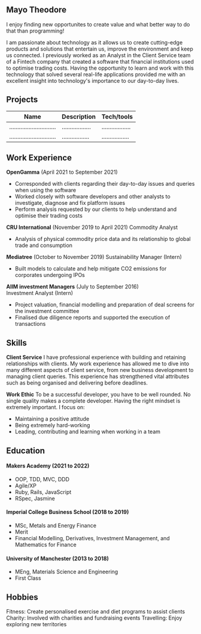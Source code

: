 ## Mayo Theodore

I enjoy finding new opportunites to create value and what better way to do that than programming!

I am passionate about technology as it allows us to create cutting-edge products and solutions that entertain us, improve the environment and keep us connected. I previously worked as an Analyst in the Client Service team of a Fintech company that created a software that financial institutions used to optimise trading costs. Having the opportunity to learn and work with this technology that solved several real-life applications provided me with an excellent insight into technology's importance to our day-to-day lives.


## Projects

| Name                         | Description       | Tech/tools        |
| ---------------------------- | ----------------- | ----------------- |
| .............................| ..................| ..................|
| .............................| ................. | ................. |

## Work Experience

**OpenGamma** (April 2021 to September 2021)
- Corresponded with clients regarding their day-to-day issues and queries when using the software
- Worked closely with software developers and other analysts to investigate, diagnose and fix platform issues
- Perform analysis requested by our clients to help understand and optimise their trading costs

**CRU International** (November 2019 to April 2021)
Commodity Analyst
- Analysis of physical commodity price data and its relationship to global trade and consumption

**Mediatree** (October to November 2019)
Sustainability Manager (Intern)
- Built models to calculate and help mitigate CO2 emissions for corporates undergoing IPOs

**AIIM investment Managers** (July to September 2016)  
Investment Analyst (Intern)
- Project valuation, financial modelling and preparation of deal screens for the investment committee
-	Finalised due diligence reports and supported the execution of transactions


## Skills

**Client Service**
I have professional experience with building and retaining relationships with clients. My work experience has allowed me to dive into many different aspects of client service, from new business development to managing client queries. This experience has strengthened vital attributes such as being organised and delivering before deadlines.

**Work Ethic**
To be a successful developer, you have to be well rounded. No single quality makes a complete developer. Having the right mindset is extremely important. I focus on:
- Maintaining a positive attitude
- Being extremely hard-working
- Leading, contributing and learning when working in a team


## Education

#### Makers Academy (2021 to 2022)
- OOP, TDD, MVC, DDD
- Agile/XP
- Ruby, Rails, JavaScript
- RSpec, Jasmine

#### Imperial College Business School (2018 to 2019)

- MSc, Metals and Energy Finance
- Merit
- Financial Modelling, Derivatives, Investment Management, and Mathematics for Finance

#### University of Manchester (2013 to 2018)
- MEng, Materials Science and Engineering
- First Class


## Hobbies

Fitness: Create personalised exercise and diet programs to assist clients
Charity: Involved with charities and fundraising events
Travelling: Enjoy exploring new territories




